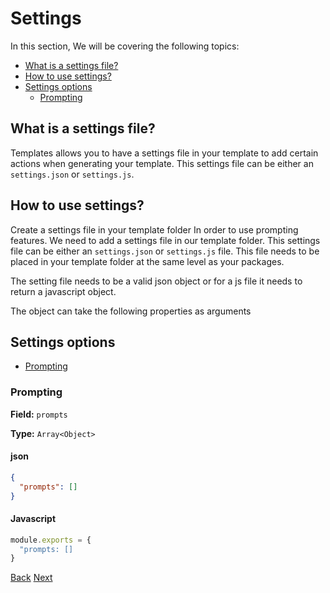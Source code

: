 # Settings

In this section, We will be covering the following topics:


<!-- START doctoc generated TOC please keep comment here to allow auto update -->
<!-- DON'T EDIT THIS SECTION, INSTEAD RE-RUN doctoc TO UPDATE -->


- [What is a settings file?](#what-is-a-settings-file)
- [How to use settings?](#how-to-use-settings)
- [Settings options](#settings-options)
  - [Prompting](#prompting)

<!-- END doctoc generated TOC please keep comment here to allow auto update -->


## What is a settings file?

Templates allows you to have a settings file in your template to add certain actions when generating your template. This settings file can be either an `settings.json` or `settings.js`.

## How to use settings?

Create a settings file in your template folder
In order to use prompting features. We need to add a settings file in our template folder. This settings file can be either an `settings.json` or `settings.js` file. This file needs to be placed in your template folder at the same level as your packages.

The setting file needs to be a valid json object or for a js file it needs to return a javascript object.

The object can take the following properties as arguments

## Settings options

- [Prompting](./prompting.md)

### Prompting

**Field:** `prompts`

**Type:** `Array<Object>`

#### json

```json
{
  "prompts": []
}
```

#### Javascript

```javascript
module.exports = {
  "prompts: []
}
```

[Back](../dynamic-files.md)
[Next](./prompting.md)
